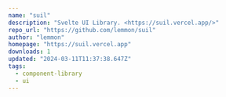```yaml
---
name: "suil"
description: "Svelte UI Library. <https://suil.vercel.app/>"
repo_url: "https://github.com/lemmon/suil"
author: "lemmon"
homepage: "https://suil.vercel.app"
downloads: 1
updated: "2024-03-11T11:37:38.647Z"
tags: 
  - component-library
  - ui
---
```

